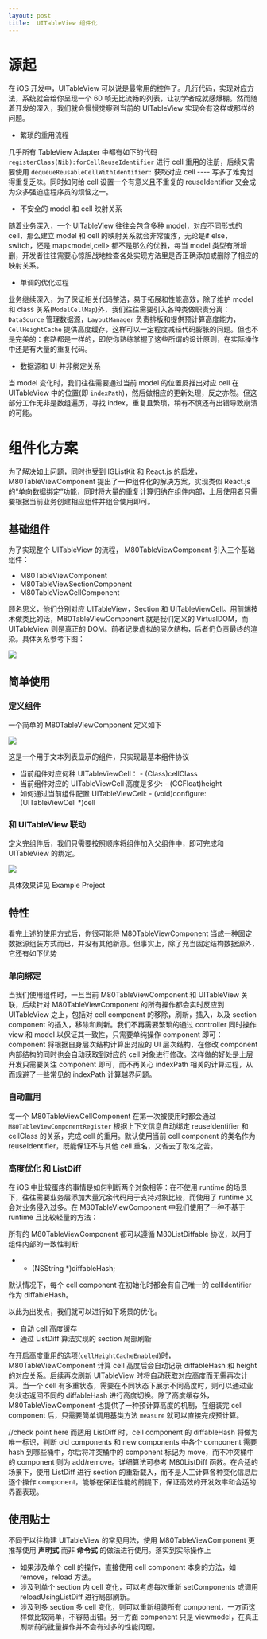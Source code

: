 ```yaml
---
layout: post
title:  UITableView 组件化
---
```


# 源起

在 iOS 开发中，UITableView 可以说是最常用的控件了。几行代码，实现对应方法，系统就会给你呈现一个 60 帧无比流畅的列表，让初学者成就感爆棚。然而随着开发的深入，我们就会慢慢觉察到当前的 UITableView 实现会有这样或那样的问题。

* 繁琐的重用流程

几乎所有 TableView Adapter 中都有如下的代码 `registerClass(Nib):forCellReuseIdentifier` 进行 cell 重用的注册，后续又需要使用 `dequeueReusableCellWithIdentifier:` 获取对应 cell ---- 写多了难免觉得重复乏味。同时如何给 cell 设置一个有意义且不重复的 reuseIdentifier 又会成为众多强迫症程序员的烦恼之一。

* 不安全的 model 和 cell 映射关系

随着业务深入，一个 UITableView 往往会包含多种 model，对应不同形式的 cell，那么建立 model 和 cell 的映射关系就会非常蛋疼，无论是if else，switch，还是 map<model,cell> 都不是那么的优雅，每当 model 类型有所增删，开发者往往需要心惊胆战地检查各处实现方法里是否正确添加或删除了相应的映射关系。

* 单调的优化过程

业务继续深入，为了保证相关代码整洁，易于拓展和性能高效，除了维护 model 和 class 关系(`ModelCellMap`)外，我们往往需要引入各种类做职责分离：`DataSource` 管理数据源，`LayoutManager` 负责排版和提供预计算高度能力，`CellHeightCache` 提供高度缓存，这样可以一定程度减轻代码膨胀的问题。但也不是完美的：套路都是一样的，即使你熟练掌握了这些所谓的设计原则，在实际操作中还是有大量的重复代码。


* 数据源和 UI 并非绑定关系

当 model 变化时，我们往往需要通过当前 model 的位置反推出对应 cell 在 UITableView 中的位置(即 `indexPath`)，然后做相应的更新处理，反之亦然。但这部分工作无非是数组遍历，寻找 index，重复且繁琐，稍有不慎还有出错导致崩溃的可能。

# 组件化方案

为了解决如上问题，同时也受到 IGListKit 和 React.js 的启发，M80TableViewComponent 提出了一种组件化的解决方案，实现类似 React.js 的“单向数据绑定”功能，同时将大量的重复计算归纳在组件内部，上层使用者只需要根据当前业务创建相应组件并组合使用即可。

## 基础组件

为了实现整个 UITableView 的流程， M80TableViewComponent 引入三个基础组件：

* M80TableViewComponent
* M80TableViewSectionComponent
* M80TableViewCellComponent

顾名思义，他们分别对应 UITableView，Section 和 UITableViewCell。用前端技术做类比的话，M80TableViewComponent 就是我们定义的 VirtualDOM，而 UITableView 则是真正的 DOM。前者记录虚拟的层次结构，后者仍负责最终的渲染。具体关系参考下图：

![](../images/component_arch.jpg)

## 简单使用

### 定义组件

一个简单的 M80TableViewComponent 定义如下

![](../images/item_component.png)

这是一个用于文本列表显示的组件，只实现最基本组件协议

* 当前组件对应何种 UITableViewCell：   - (Class)cellClass
* 当前组件对应的 UITableViewCell 高度是多少: - (CGFloat)height
* 如何通过当前组件配置 UITableViewCell: - (void)configure:(UITableViewCell *)cell



### 和 UITableView 联动

定义完组件后，我们只需要按照顺序将组件加入父组件中，即可完成和 UITableView 的绑定。 
 
![](../images/component_usage.png)

具体效果详见 Example Project


## 特性

看完上述的使用方式后，你很可能将 M80TableViewComponent 当成一种固定数据源组装方式而已，并没有其他新意。但事实上，除了充当固定结构数据源外，它还有如下优势

### 单向绑定

当我们使用组件时，一旦当前 M80TableViewComponent 和 UITableView 关联，后续针对 M80TableViewComponent 的所有操作都会实时反应到 UITableView 之上，包括对 cell component 的移除，刷新，插入，以及 section component 的插入，移除和刷新。我们不再需要繁琐的通过 controller 同时操作 view 和 model 以保证其一致性，只需要单纯操作 component 即可：component 将根据自身层次结构计算出对应的 UI 层次结构，在修改 component 内部结构的同时也会自动获取到对应的 cell 对象进行修改。这样做的好处是上层开发只需要关注 component 即可，而不再关心 indexPath 相关的计算过程，从而规避了一些常见的 indexPath 计算越界问题。

### 自动重用

每一个 M80TableViewCellComponent 在第一次被使用时都会通过 `M80TableViewComponentRegister` 根据上下文信息自动绑定 reuseIdentifier 和 cellClass 的关系，完成 cell 的重用。默认使用当前 cell component 的类名作为 reuseIdentifier，既能保证不与其他 cell 重名，又省去了取名之苦。

### 高度优化 和 ListDiff

在 iOS 中比较蛋疼的事情是如何判断两个对象相等：在不使用 runtime 的场景下，往往需要业务层添加大量冗余代码用于支持对象比较，而使用了 runtime 又会对业务侵入过多。在 M80TableViewComponent 中我们使用了一种不基于 runtime 且比较轻量的方法：

所有的 M80TableViewComponent 都可以遵循 M80ListDiffable 协议，以用于组件内部的一致性判断:

* - (NSString *)diffableHash;

默认情况下，每个 cell component 在初始化时都会有自己唯一的 cellIdentifier 作为 diffableHash。

以此为出发点，我们就可以进行如下场景的优化。

* 自动 cell 高度缓存
* 通过 ListDiff 算法实现的 section 局部刷新

在开启高度重用的选项(`cellHeightCacheEnabled`)时， M80TableViewComponent 计算 cell 高度后会自动记录 diffableHash 和 height 的对应关系。后续再次刷新 UITableView 时将自动获取对应高度而无需再次计算。当一个 cell 有多重状态，需要在不同状态下展示不同高度时，则可以通过业务状态返回不同的 diffableHash 进行高度切换。除了高度缓存外，M80TableViewComponent 也提供了一种预计算高度的机制，在组装完 cell component 后，只需要简单调用基类方法 `measure` 就可以直接完成预计算。


//check point here
而适用 ListDiff 时，cell component 的 diffableHash 将做为唯一标识，判断 old components 和 new components 中各个 component 需要 hash 到哪些桶中，尔后将冲突桶中的 component 标记为 move，而不冲突桶中的 component 则为 add/remove。详细算法可参考 M80ListDiff 函数。在合适的场景下，使用 ListDiff 进行 section 的重新载入，而不是人工计算各种变化信息后逐个操作 component，能够在保证性能的前提下，保证高效的开发效率和合适的界面表现。


## 使用贴士

不同于以往构建 UITableView 的常见用法，使用 M80TableViewComponent 更推荐使用 **声明式** 而非 **命令式** 的做法进行使用。落实到实际操作上

* 如果涉及单个 cell 的操作，直接使用 cell component 本身的方法，如 remove，reload 方法。
* 涉及到单个 section 内 cell 变化，可以考虑每次重新 setComponents 或调用 reloadUsingListDiff 进行局部刷新。
* 涉及到多 section 多 cell 变化，则可以重新组装所有 component，一方面这样做比较简单，不容易出错。另一方面 component 只是 viewmodel，在真正刷新前的批量操作并不会有过多的性能问题。


